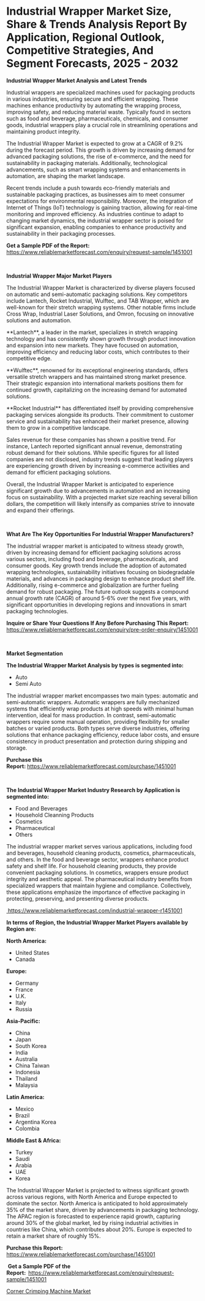 <p><h1>Industrial Wrapper Market Size, Share & Trends Analysis Report By Application, Regional Outlook, Competitive Strategies, And Segment Forecasts, 2025 - 2032</h1></p><p><strong>Industrial Wrapper Market Analysis and Latest Trends</strong></p>
<p><p>Industrial wrappers are specialized machines used for packaging products in various industries, ensuring secure and efficient wrapping. These machines enhance productivity by automating the wrapping process, improving safety, and reducing material waste. Typically found in sectors such as food and beverage, pharmaceuticals, chemicals, and consumer goods, industrial wrappers play a crucial role in streamlining operations and maintaining product integrity.</p><p>The Industrial Wrapper Market is expected to grow at a CAGR of 9.2% during the forecast period. This growth is driven by increasing demand for advanced packaging solutions, the rise of e-commerce, and the need for sustainability in packaging materials. Additionally, technological advancements, such as smart wrapping systems and enhancements in automation, are shaping the market landscape. </p><p>Recent trends include a push towards eco-friendly materials and sustainable packaging practices, as businesses aim to meet consumer expectations for environmental responsibility. Moreover, the integration of Internet of Things (IoT) technology is gaining traction, allowing for real-time monitoring and improved efficiency. As industries continue to adapt to changing market dynamics, the industrial wrapper sector is poised for significant expansion, enabling companies to enhance productivity and sustainability in their packaging processes.</p></p>
<p><strong>Get a Sample PDF of the Report:&nbsp;</strong> <a href="https://www.reliablemarketforecast.com/enquiry/request-sample/1451001?utm_campaign=2300&utm_medium=2&utm_source=Github&utm_content=ia&utm_term=09042025&utm_id=industrial-wrapper">https://www.reliablemarketforecast.com/enquiry/request-sample/1451001</a></p>
<p>&nbsp;</p>
<p><strong>Industrial Wrapper Major Market Players</strong></p>
<p><p>The Industrial Wrapper Market is characterized by diverse players focused on automatic and semi-automatic packaging solutions. Key competitors include Lantech, Rocket Industrial, Wulftec, and TAB Wrapper, which are well-known for their stretch wrapping systems. Other notable firms include Cross Wrap, Industrial Laser Solutions, and Omron, focusing on innovative solutions and automation.</p><p>**Lantech**, a leader in the market, specializes in stretch wrapping technology and has consistently shown growth through product innovation and expansion into new markets. They have focused on automation, improving efficiency and reducing labor costs, which contributes to their competitive edge.</p><p>**Wulftec**, renowned for its exceptional engineering standards, offers versatile stretch wrappers and has maintained strong market presence. Their strategic expansion into international markets positions them for continued growth, capitalizing on the increasing demand for automated solutions.</p><p>**Rocket Industrial** has differentiated itself by providing comprehensive packaging services alongside its products. Their commitment to customer service and sustainability has enhanced their market presence, allowing them to grow in a competitive landscape.</p><p>Sales revenue for these companies has shown a positive trend. For instance, Lantech reported significant annual revenue, demonstrating robust demand for their solutions. While specific figures for all listed companies are not disclosed, industry trends suggest that leading players are experiencing growth driven by increasing e-commerce activities and demand for efficient packaging solutions.</p><p>Overall, the Industrial Wrapper Market is anticipated to experience significant growth due to advancements in automation and an increasing focus on sustainability. With a projected market size reaching several billion dollars, the competition will likely intensify as companies strive to innovate and expand their offerings.</p></p>
<p>&nbsp;</p>
<p><strong>What Are The Key Opportunities For Industrial Wrapper Manufacturers?</strong></p>
<p><p>The industrial wrapper market is anticipated to witness steady growth, driven by increasing demand for efficient packaging solutions across various sectors, including food and beverage, pharmaceuticals, and consumer goods. Key growth trends include the adoption of automated wrapping technologies, sustainability initiatives focusing on biodegradable materials, and advances in packaging design to enhance product shelf life. Additionally, rising e-commerce and globalization are further fueling demand for robust packaging. The future outlook suggests a compound annual growth rate (CAGR) of around 5-6% over the next five years, with significant opportunities in developing regions and innovations in smart packaging technologies.</p></p>
<p><strong>Inquire or Share Your Questions If Any Before Purchasing This Report:</strong> <a href="https://www.reliablemarketforecast.com/enquiry/pre-order-enquiry/1451001?utm_campaign=2300&utm_medium=2&utm_source=Github&utm_content=ia&utm_term=09042025&utm_id=industrial-wrapper">https://www.reliablemarketforecast.com/enquiry/pre-order-enquiry/1451001</a></p>
<p>&nbsp;</p>
<p><strong>Market Segmentation</strong></p>
<p><strong>The Industrial Wrapper Market Analysis by types is segmented into:</strong></p>
<p><ul><li>Auto</li><li>Semi Auto</li></ul></p>
<p><p>The industrial wrapper market encompasses two main types: automatic and semi-automatic wrappers. Automatic wrappers are fully mechanized systems that efficiently wrap products at high speeds with minimal human intervention, ideal for mass production. In contrast, semi-automatic wrappers require some manual operation, providing flexibility for smaller batches or varied products. Both types serve diverse industries, offering solutions that enhance packaging efficiency, reduce labor costs, and ensure consistency in product presentation and protection during shipping and storage.</p></p>
<p><strong>Purchase this Report:&nbsp;</strong><a href="https://www.reliablemarketforecast.com/purchase/1451001?utm_campaign=2300&utm_medium=2&utm_source=Github&utm_content=ia&utm_term=09042025&utm_id=industrial-wrapper">https://www.reliablemarketforecast.com/purchase/1451001</a></p>
<p>&nbsp;</p>
<p><strong>The Industrial Wrapper Market Industry Research by Application is segmented into:</strong></p>
<p><ul><li>Food and Beverages</li><li>Household Cleanning Products</li><li>Cosmetics</li><li>Pharmaceutical</li><li>Others</li></ul></p>
<p><p>The industrial wrapper market serves various applications, including food and beverages, household cleaning products, cosmetics, pharmaceuticals, and others. In the food and beverage sector, wrappers enhance product safety and shelf life. For household cleaning products, they provide convenient packaging solutions. In cosmetics, wrappers ensure product integrity and aesthetic appeal. The pharmaceutical industry benefits from specialized wrappers that maintain hygiene and compliance. Collectively, these applications emphasize the importance of effective packaging in protecting, preserving, and presenting diverse products.</p></p>
<p><a href="https://www.reliablemarketforecast.com/industrial-wrapper-r1451001?utm_campaign=2300&utm_medium=2&utm_source=Github&utm_content=ia&utm_term=09042025&utm_id=industrial-wrapper">&nbsp;https://www.reliablemarketforecast.com/industrial-wrapper-r1451001</a></p>
<p><strong>In terms of Region, the Industrial Wrapper Market Players available by Region are:</strong></p>
<p>
    <p> <strong> North America: </strong>
        <ul>
            <li>United States</li>
            <li>Canada</li>
        </ul>
        </p> 
    <p> <strong> Europe: </strong>
        <ul>
            <li>Germany</li>
            <li>France</li>
            <li>U.K.</li>
            <li>Italy</li>
            <li>Russia</li>
        </ul>
        </p> 
    <p> <strong> Asia-Pacific: </strong>
        <ul>
            <li>China</li>
            <li>Japan</li>
            <li>South Korea</li>
            <li>India</li>
            <li>Australia</li>
            <li>China Taiwan</li>
            <li>Indonesia</li>
            <li>Thailand</li>
            <li>Malaysia</li>
        </ul>
        </p> 
    <p> <strong> Latin America: </strong>
        <ul>
            <li>Mexico</li>
            <li>Brazil</li>
            <li>Argentina Korea</li>
            <li>Colombia</li>
        </ul>
        </p> 
    <p> <strong> Middle East & Africa: </strong>
        <ul>
            <li>Turkey</li>
            <li>Saudi</li>
            <li>Arabia</li>
            <li>UAE</li>
            <li>Korea</li>
        </ul>
    </p>
    </p>
<p><p>The Industrial Wrapper Market is projected to witness significant growth across various regions, with North America and Europe expected to dominate the sector. North America is anticipated to hold approximately 35% of the market share, driven by advancements in packaging technology. The APAC region is forecasted to experience rapid growth, capturing around 30% of the global market, led by rising industrial activities in countries like China, which contributes about 20%. Europe is expected to retain a market share of roughly 15%.</p></p>
<p><strong>Purchase this Report: </strong><a href="https://www.reliablemarketforecast.com/purchase/1451001?utm_campaign=2300&utm_medium=2&utm_source=Github&utm_content=ia&utm_term=09042025&utm_id=industrial-wrapper">https://www.reliablemarketforecast.com/purchase/1451001</a></p>
<p>&nbsp;<strong>Get a Sample PDF of the Report:&nbsp;&nbsp;</strong><a href="https://www.reliablemarketforecast.com/enquiry/request-sample/1451001?utm_campaign=2300&utm_medium=2&utm_source=Github&utm_content=ia&utm_term=09042025&utm_id=industrial-wrapper">https://www.reliablemarketforecast.com/enquiry/request-sample/1451001</a></p>
<p><strong></strong></p>
<p><p><a href="https://github.com/DixieGrimes/Market-Research-Report-List-2/blob/main/corner-crimping-machine-market.md?utm_campaign=2300&utm_medium=2&utm_source=Github&utm_content=ia&utm_term=09042025&utm_id=industrial-wrapper">Corner Crimping Machine Market</a></p></p>